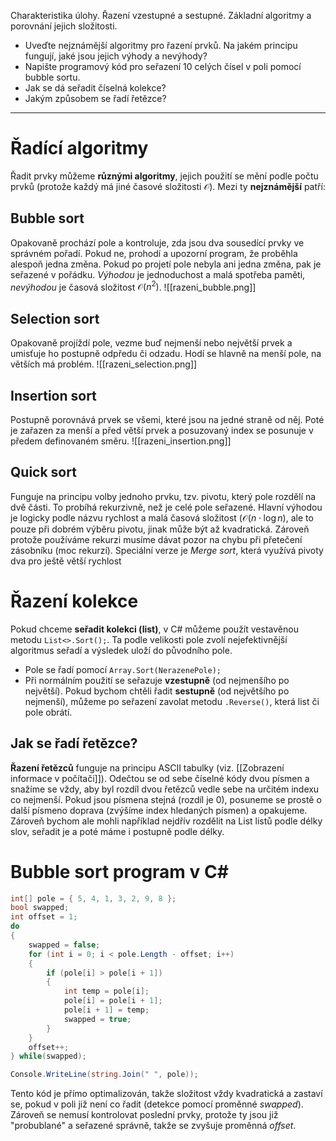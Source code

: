 Charakteristika úlohy. Řazení vzestupné a sestupné. Základní algoritmy a porovnání jejich složitosti.

- Uveďte nejznámější algoritmy pro řazení prvků. Na jakém principu fungují, jaké jsou jejich výhody a nevýhody?
- Napište programový kód pro seřazení 10 celých čísel v poli pomocí bubble sortu.
- Jak se dá seřadit číselná kolekce?
- Jakým způsobem se řadí řetězce?
---
# Řadící algoritmy
Řadit prvky můžeme **různými algoritmy**, jejich použití se mění podle počtu prvků (protože každý má jiné časové složitosti $\mathcal{O}$). Mezi ty **nejznámější** patří:
## Bubble sort 
Opakovaně prochází pole a kontroluje, zda jsou dva sousedící prvky ve správném pořadí. Pokud ne, prohodí a upozorní program, že proběhla alespoň jedna změna. Pokud po projetí pole nebyla ani jedna změna, pak je seřazené v pořádku. *Výhodou* je jednoduchost a malá spotřeba paměti, *nevýhodou* je časová složitost $\mathcal{O}(n^2)$.
![[razeni_bubble.png]]
## Selection sort
Opakovaně projíždí pole, vezme buď nejmenší nebo největší prvek a umisťuje ho postupně odpředu či odzadu. Hodí se hlavně na menší pole, na větších má problém.
![[razeni_selection.png]]
## Insertion sort
Postupně porovnává prvek se všemi, které jsou na jedné straně od něj. Poté je zařazen za menší a před větší prvek a posuzovaný index se posunuje v předem definovaném směru.
![[razeni_insertion.png]]
## Quick sort 
Funguje na principu volby jednoho prvku, tzv. pivotu, který pole rozdělí na dvě části. To probíhá rekurzivně, než je celé pole seřazené. Hlavní výhodou je logicky podle názvu rychlost a malá časová složitost ($\mathcal{O}(n\cdot\log{n}$), ale to pouze při dobrém výběru pivotu, jinak může být až kvadratická. Zároveň protože používáme rekurzi musíme dávat pozor na chybu při přetečení zásobníku (moc rekurzí). Speciální verze je *Merge sort*, která využívá pivoty dva pro ještě větší rychlost
# Řazení kolekce
Pokud chceme **seřadit kolekci (list)**, v C# můžeme použít vestavěnou metodu `List<>.Sort();`. Ta podle velikosti pole zvolí nejefektivnější algoritmus seřadí a výsledek uloží do původního pole.
- Pole se řadí pomocí `Array.Sort(NerazenePole);`
- Při normálním použití se seřazuje **vzestupně** (od nejmenšího po největší). Pokud bychom chtěli řadit **sestupně** (od největšího po nejmenší), můžeme po seřazení zavolat metodu `.Reverse()`, která list či pole obrátí.
## Jak se řadí řetězce?
**Řazení řetězců** funguje na principu ASCII tabulky (viz. [[Zobrazení informace v počítači]]). Odečtou se od sebe číselné kódy dvou písmen a snažíme se vždy, aby byl rozdíl dvou řetězců vedle sebe na určitém indexu co nejmenší. Pokud jsou písmena stejná (rozdíl je 0), posuneme se prostě o další písmeno doprava (zvýšíme index hledaných písmen) a opakujeme. Zároveň bychom ale mohli například nejdřív rozdělit na List listů podle délky slov, seřadit je a poté máme i postupně podle délky.
# Bubble sort program v C# 
```cs
int[] pole = { 5, 4, 1, 3, 2, 9, 8 };
bool swapped;
int offset = 1;
do
{
    swapped = false;
    for (int i = 0; i < pole.Length - offset; i++)
    {
        if (pole[i] > pole[i + 1])
        {
            int temp = pole[i];
            pole[i] = pole[i + 1];
            pole[i + 1] = temp;
            swapped = true;
        }
    }
    offset++;
} while(swapped);

Console.WriteLine(string.Join(" ", pole));
```
Tento kód je přímo optimalizován, takže složitost vždy kvadratická a zastaví se, pokud v poli již není co řadit (detekce pomocí proměnné *swapped*). Zároveň se nemusí kontrolovat poslední prvky, protože ty jsou již "probublané" a seřazené správně, takže se zvyšuje proměnná *offset*.